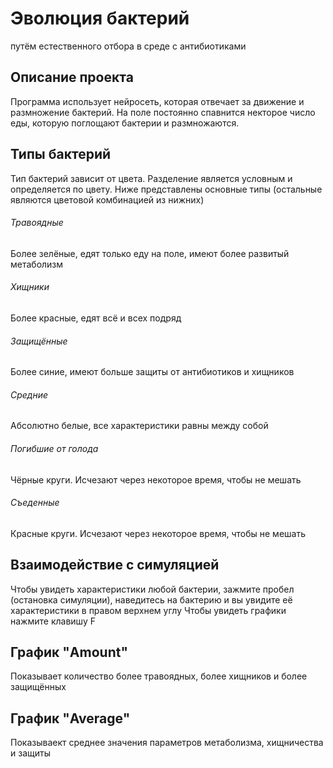 # Эволюция бактерий
путём естественного отбора в среде с антибиотиками
## Описание проекта
Программа использует нейросеть, которая отвечает за движение и размножение бактерий.
На поле постоянно спавнится некторое число еды, которую поглощают бактерии и размножаются.

## Типы бактерий
Тип бактерий зависит от цвета. Разделение является условным и определяется по цвету. Ниже представлены основные типы (остальные являются цветовой комбинацией из нижних)
###### Травоядные
Более зелёные, едят только еду на поле, имеют более развитый метаболизм
###### Хищники
Более красные, едят всё и  всех подряд
###### Защищённые
Более синие, имеют больше защиты от антибиотиков и хищников
###### Средние
Абсолютно белые, все характеристики равны между собой
###### Погибшие от голода
Чёрные круги. Исчезают через некоторое время, чтобы не мешать
###### Съеденные
Красные круги. Исчезают через некоторое время, чтобы не мешать

## Взаимодействие с симуляцией
Чтобы увидеть характеристики любой бактерии, зажмите пробел (остановка симуляции), наведитесь на бактерию и вы увидите её характеристики в правом верхнем углу
Чтобы увидеть графики нажмите клавишу F

## График "Amount"
Показывает количество более травоядных, более хищников и более защищённых
## График "Average"
Показываект среднее значения параметров метаболизма, хищничества и защиты
